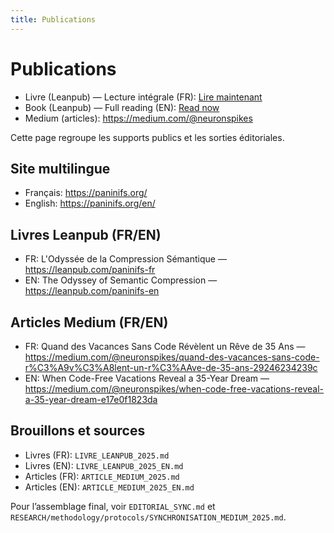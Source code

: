 ```yaml
---
title: Publications
---
```


# Publications

- Livre (Leanpub) — Lecture intégrale (FR): [Lire maintenant](livre/lecture-integrale.md)
- Book (Leanpub) — Full reading (EN): [Read now](en/livre/lecture-integrale.md)
- Medium (articles): https://medium.com/@neuronspikes

Cette page regroupe les supports publics et les sorties éditoriales.

## Site multilingue

- Français: https://paninifs.org/
- English: https://paninifs.org/en/

## Livres Leanpub (FR/EN)

- FR: L'Odyssée de la Compression Sémantique — https://leanpub.com/paninifs-fr
- EN: The Odyssey of Semantic Compression — https://leanpub.com/paninifs-en

## Articles Medium (FR/EN)

- FR: Quand des Vacances Sans Code Révèlent un Rêve de 35 Ans — https://medium.com/@neuronspikes/quand-des-vacances-sans-code-r%C3%A9v%C3%A8lent-un-r%C3%AAve-de-35-ans-29246234239c
- EN: When Code-Free Vacations Reveal a 35-Year Dream — https://medium.com/@neuronspikes/when-code-free-vacations-reveal-a-35-year-dream-e17e0f1823da

## Brouillons et sources

- Livres (FR): `LIVRE_LEANPUB_2025.md`
- Livres (EN): `LIVRE_LEANPUB_2025_EN.md`
- Articles (FR): `ARTICLE_MEDIUM_2025.md`
- Articles (EN): `ARTICLE_MEDIUM_2025_EN.md`

Pour l’assemblage final, voir `EDITORIAL_SYNC.md` et `RESEARCH/methodology/protocols/SYNCHRONISATION_MEDIUM_2025.md`.
